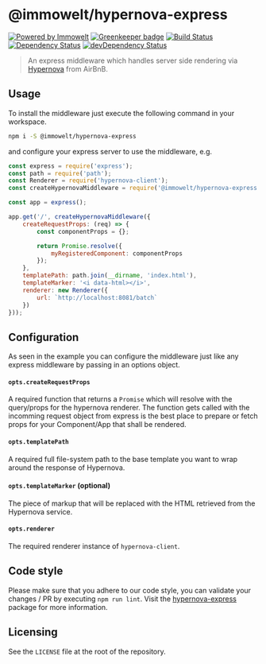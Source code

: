 # @immowelt/hypernova-express

[![Powered by Immowelt](https://img.shields.io/badge/powered%20by-immowelt-yellow.svg?colorB=ffb200)](https://stackshare.io/immowelt-group/)
[![Greenkeeper badge](https://badges.greenkeeper.io/ImmoweltGroup/hypernova-express.svg)](https://greenkeeper.io/)
[![Build Status](https://travis-ci.org/ImmoweltHH/hypernova-express.svg?branch=master)](https://travis-ci.org/ImmoweltHH/hypernova-express)
[![Dependency Status](https://david-dm.org/ImmoweltHH/hypernova-express.svg)](https://david-dm.org/ImmoweltHH/hypernova-express)
[![devDependency Status](https://david-dm.org/ImmoweltHH/hypernova-express/dev-status.svg)](https://david-dm.org/ImmoweltHH/hypernova-express#info=devDependencies&view=table)

> An express middleware which handles server side rendering via [Hypernova](https://github.com/airbnb/hypernova) from AirBnB.

## Usage
To install the middleware just execute the following command in your workspace.

```sh
npm i -S @immowelt/hypernova-express
```

and configure your express server to use the middleware, e.g.

```js
const express = require('express');
const path = require('path');
const Renderer = require('hypernova-client');
const createHypernovaMiddleware = require('@immowelt/hypernova-express');

const app = express();

app.get('/', createHypernovaMiddleware({
	createRequestProps: (req) => {
		const componentProps = {};

		return Promise.resolve({
			myRegisteredComponent: componentProps
		});
	},
	templatePath: path.join(__dirname, 'index.html'),
	templateMarker: '<i data-html></i>',
	renderer: new Renderer({
		url: `http://localhost:8081/batch`
	})
}));
```

## Configuration
As seen in the example you can configure the middleware just like any express middleware by passing in an options object.

#### `opts.createRequestProps`
A required function that returns a `Promise` which will resolve with the query/props for the hypernova renderer. The function gets called with the incomming request object from express is the best place to prepare or fetch props for your Component/App that shall be rendered.

#### `opts.templatePath`
A required full file-system path to the base template you want to wrap around the response of Hypernova.

#### `opts.templateMarker` (optional)
The piece of markup that will be replaced with the HTML retrieved from the Hypernova service.

#### `opts.renderer`
The required renderer instance of `hypernova-client`.

## Code style
Please make sure that you adhere to our code style, you can validate your changes / PR by executing `npm run lint`.
Visit the [hypernova-express](https://github.com/ImmoweltHH/hypernova-express) package for more information.

## Licensing
See the `LICENSE` file at the root of the repository.
